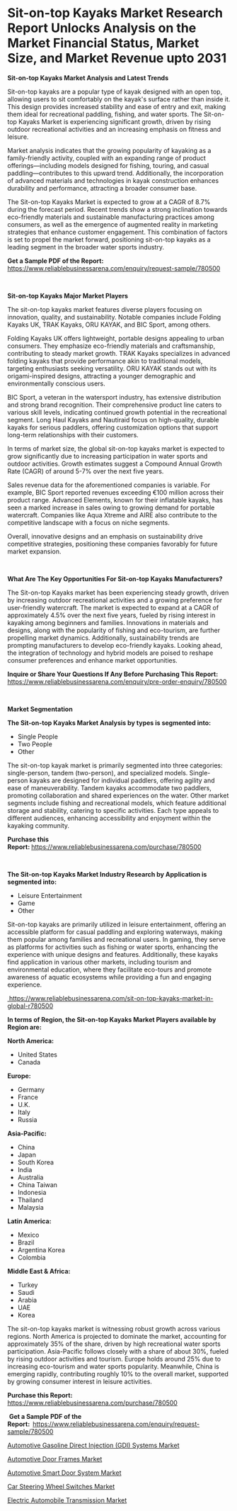 <p><h1>Sit-on-top Kayaks Market Research Report Unlocks Analysis on the Market Financial Status, Market Size, and Market Revenue upto 2031</h1></p><p><strong>Sit-on-top Kayaks Market Analysis and Latest Trends</strong></p>
<p><p>Sit-on-top kayaks are a popular type of kayak designed with an open top, allowing users to sit comfortably on the kayak's surface rather than inside it. This design provides increased stability and ease of entry and exit, making them ideal for recreational paddling, fishing, and water sports. The Sit-on-top Kayaks Market is experiencing significant growth, driven by rising outdoor recreational activities and an increasing emphasis on fitness and leisure. </p><p>Market analysis indicates that the growing popularity of kayaking as a family-friendly activity, coupled with an expanding range of product offerings—including models designed for fishing, touring, and casual paddling—contributes to this upward trend. Additionally, the incorporation of advanced materials and technologies in kayak construction enhances durability and performance, attracting a broader consumer base.</p><p>The Sit-on-top Kayaks Market is expected to grow at a CAGR of 8.7% during the forecast period. Recent trends show a strong inclination towards eco-friendly materials and sustainable manufacturing practices among consumers, as well as the emergence of augmented reality in marketing strategies that enhance customer engagement. This combination of factors is set to propel the market forward, positioning sit-on-top kayaks as a leading segment in the broader water sports industry.</p></p>
<p><strong>Get a Sample PDF of the Report:&nbsp;</strong> <a href="https://www.reliablebusinessarena.com/enquiry/request-sample/780500?utm_campaign=1580&utm_medium=2&utm_source=Github&utm_content=ia&utm_term=15102024&utm_id=sit-on-top-kayaks">https://www.reliablebusinessarena.com/enquiry/request-sample/780500</a></p>
<p>&nbsp;</p>
<p><strong>Sit-on-top Kayaks Major Market Players</strong></p>
<p><p>The sit-on-top kayaks market features diverse players focusing on innovation, quality, and sustainability. Notable companies include Folding Kayaks UK, TRAK Kayaks, ORU KAYAK, and BIC Sport, among others.</p><p>Folding Kayaks UK offers lightweight, portable designs appealing to urban consumers. They emphasize eco-friendly materials and craftsmanship, contributing to steady market growth. TRAK Kayaks specializes in advanced folding kayaks that provide performance akin to traditional models, targeting enthusiasts seeking versatility. ORU KAYAK stands out with its origami-inspired designs, attracting a younger demographic and environmentally conscious users.</p><p>BIC Sport, a veteran in the watersport industry, has extensive distribution and strong brand recognition. Their comprehensive product line caters to various skill levels, indicating continued growth potential in the recreational segment. Long Haul Kayaks and Nautiraid focus on high-quality, durable kayaks for serious paddlers, offering customization options that support long-term relationships with their customers.</p><p>In terms of market size, the global sit-on-top kayaks market is expected to grow significantly due to increasing participation in water sports and outdoor activities. Growth estimates suggest a Compound Annual Growth Rate (CAGR) of around 5-7% over the next five years.</p><p>Sales revenue data for the aforementioned companies is variable. For example, BIC Sport reported revenues exceeding €100 million across their product range. Advanced Elements, known for their inflatable kayaks, has seen a marked increase in sales owing to growing demand for portable watercraft. Companies like Aqua Xtreme and AIRE also contribute to the competitive landscape with a focus on niche segments.</p><p>Overall, innovative designs and an emphasis on sustainability drive competitive strategies, positioning these companies favorably for future market expansion.</p></p>
<p>&nbsp;</p>
<p><strong>What Are The Key Opportunities For Sit-on-top Kayaks Manufacturers?</strong></p>
<p><p>The Sit-on-top Kayaks market has been experiencing steady growth, driven by increasing outdoor recreational activities and a growing preference for user-friendly watercraft. The market is expected to expand at a CAGR of approximately 4.5% over the next five years, fueled by rising interest in kayaking among beginners and families. Innovations in materials and designs, along with the popularity of fishing and eco-tourism, are further propelling market dynamics. Additionally, sustainability trends are prompting manufacturers to develop eco-friendly kayaks. Looking ahead, the integration of technology and hybrid models are poised to reshape consumer preferences and enhance market opportunities.</p></p>
<p><strong>Inquire or Share Your Questions If Any Before Purchasing This Report:</strong> <a href="https://www.reliablebusinessarena.com/enquiry/pre-order-enquiry/780500?utm_campaign=1580&utm_medium=2&utm_source=Github&utm_content=ia&utm_term=15102024&utm_id=sit-on-top-kayaks">https://www.reliablebusinessarena.com/enquiry/pre-order-enquiry/780500</a></p>
<p>&nbsp;</p>
<p><strong>Market Segmentation</strong></p>
<p><strong>The Sit-on-top Kayaks Market Analysis by types is segmented into:</strong></p>
<p><ul><li>Single People</li><li>Two People</li><li>Other</li></ul></p>
<p><p>The sit-on-top kayak market is primarily segmented into three categories: single-person, tandem (two-person), and specialized models. Single-person kayaks are designed for individual paddlers, offering agility and ease of maneuverability. Tandem kayaks accommodate two paddlers, promoting collaboration and shared experiences on the water. Other market segments include fishing and recreational models, which feature additional storage and stability, catering to specific activities. Each type appeals to different audiences, enhancing accessibility and enjoyment within the kayaking community.</p></p>
<p><strong>Purchase this Report:&nbsp;</strong><a href="https://www.reliablebusinessarena.com/purchase/780500?utm_campaign=1580&utm_medium=2&utm_source=Github&utm_content=ia&utm_term=15102024&utm_id=sit-on-top-kayaks">https://www.reliablebusinessarena.com/purchase/780500</a></p>
<p>&nbsp;</p>
<p><strong>The Sit-on-top Kayaks Market Industry Research by Application is segmented into:</strong></p>
<p><ul><li>Leisure Entertainment</li><li>Game</li><li>Other</li></ul></p>
<p><p>Sit-on-top kayaks are primarily utilized in leisure entertainment, offering an accessible platform for casual paddling and exploring waterways, making them popular among families and recreational users. In gaming, they serve as platforms for activities such as fishing or water sports, enhancing the experience with unique designs and features. Additionally, these kayaks find application in various other markets, including tourism and environmental education, where they facilitate eco-tours and promote awareness of aquatic ecosystems while providing a fun and engaging experience.</p></p>
<p><a href="https://www.reliablebusinessarena.com/sit-on-top-kayaks-market-in-global-r780500?utm_campaign=1580&utm_medium=2&utm_source=Github&utm_content=ia&utm_term=15102024&utm_id=sit-on-top-kayaks">&nbsp;https://www.reliablebusinessarena.com/sit-on-top-kayaks-market-in-global-r780500</a></p>
<p><strong>In terms of Region, the Sit-on-top Kayaks Market Players available by Region are:</strong></p>
<p>
    <p> <strong> North America: </strong>
        <ul>
            <li>United States</li>
            <li>Canada</li>
        </ul>
        </p> 
    <p> <strong> Europe: </strong>
        <ul>
            <li>Germany</li>
            <li>France</li>
            <li>U.K.</li>
            <li>Italy</li>
            <li>Russia</li>
        </ul>
        </p> 
    <p> <strong> Asia-Pacific: </strong>
        <ul>
            <li>China</li>
            <li>Japan</li>
            <li>South Korea</li>
            <li>India</li>
            <li>Australia</li>
            <li>China Taiwan</li>
            <li>Indonesia</li>
            <li>Thailand</li>
            <li>Malaysia</li>
        </ul>
        </p> 
    <p> <strong> Latin America: </strong>
        <ul>
            <li>Mexico</li>
            <li>Brazil</li>
            <li>Argentina Korea</li>
            <li>Colombia</li>
        </ul>
        </p> 
    <p> <strong> Middle East & Africa: </strong>
        <ul>
            <li>Turkey</li>
            <li>Saudi</li>
            <li>Arabia</li>
            <li>UAE</li>
            <li>Korea</li>
        </ul>
    </p>
    </p>
<p><p>The sit-on-top kayaks market is witnessing robust growth across various regions. North America is projected to dominate the market, accounting for approximately 35% of the share, driven by high recreational water sports participation. Asia-Pacific follows closely with a share of about 30%, fueled by rising outdoor activities and tourism. Europe holds around 25% due to increasing eco-tourism and water sports popularity. Meanwhile, China is emerging rapidly, contributing roughly 10% to the overall market, supported by growing consumer interest in leisure activities.</p></p>
<p><strong>Purchase this Report: </strong><a href="https://www.reliablebusinessarena.com/purchase/780500?utm_campaign=1580&utm_medium=2&utm_source=Github&utm_content=ia&utm_term=15102024&utm_id=sit-on-top-kayaks">https://www.reliablebusinessarena.com/purchase/780500</a></p>
<p>&nbsp;<strong>Get a Sample PDF of the Report:&nbsp;&nbsp;</strong><a href="https://www.reliablebusinessarena.com/enquiry/request-sample/780500?utm_campaign=1580&utm_medium=2&utm_source=Github&utm_content=ia&utm_term=15102024&utm_id=sit-on-top-kayaks">https://www.reliablebusinessarena.com/enquiry/request-sample/780500</a></p>
<p><strong></strong></p>
<p><p><a href="https://www.linkedin.com/pulse/in-depth-automotive-gasoline-direct-injection-gdi-systems-bl6ic?utm_campaign=1580&utm_medium=2&utm_source=Github&utm_content=ia&utm_term=15102024&utm_id=sit-on-top-kayaks">Automotive Gasoline Direct Injection (GDI) Systems Market</a></p><p><a href="https://www.linkedin.com/pulse/pulse-automotive-door-frames-rhythms-change-market-resonance-kkl2f?utm_campaign=1580&utm_medium=2&utm_source=Github&utm_content=ia&utm_term=15102024&utm_id=sit-on-top-kayaks">Automotive Door Frames Market</a></p><p><a href="https://www.linkedin.com/pulse/strategic-market-insights-global-automotive-smart-door-system-matic?utm_campaign=1580&utm_medium=2&utm_source=Github&utm_content=ia&utm_term=15102024&utm_id=sit-on-top-kayaks">Automotive Smart Door System Market</a></p><p><a href="https://www.linkedin.com/pulse/car-steering-wheel-switches-market-forecast-global-4zrxc?utm_campaign=1580&utm_medium=2&utm_source=Github&utm_content=ia&utm_term=15102024&utm_id=sit-on-top-kayaks">Car Steering Wheel Switches Market</a></p><p><a href="https://www.linkedin.com/pulse/electric-automobile-transmission-market-shifts-strategic-cdanc?utm_campaign=1580&utm_medium=2&utm_source=Github&utm_content=ia&utm_term=15102024&utm_id=sit-on-top-kayaks">Electric Automobile Transmission Market</a></p></p>